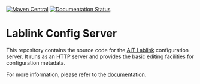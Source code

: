 [![Maven Central](https://img.shields.io/maven-central/v/at.ac.ait.lablink/config.svg?label=Maven%20Central)](https://search.maven.org/search?q=g:%22at.ac.ait.lablink%22%20AND%20a:%22config%22)
[![Documentation Status](https://readthedocs.org/projects/ait-lablink-config-server/badge/?version=latest)](https://ait-lablink.readthedocs.io/projects/ait-lablink-config-server/en/latest/)

# Lablink Config Server

This repository contains the source code for the [AIT Lablink](https://ait-lablink.readthedocs.io/) configuration server.
It runs as an HTTP server and provides the basic editing facilities for configuration metadata.

For more information, please refer to the [documentation](https://ait-lablink.readthedocs.io/projects/ait-lablink-config-server).
